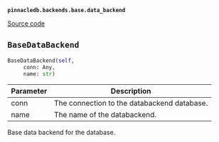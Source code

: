 **`pinnacledb.backends.base.data_backend`** 

[Source code](https://github.com/SuperDuperDB/pinnacledb/blob/main/pinnacledb/backends/base/data_backend.py)

## `BaseDataBackend` 

```python
BaseDataBackend(self,
     conn: Any,
     name: str)
```
| Parameter | Description |
|-----------|-------------|
| conn | The connection to the databackend database. |
| name | The name of the databackend. |

Base data backend for the database.

